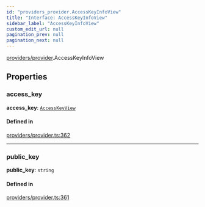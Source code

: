 ```yaml
---
id: "providers_provider.AccessKeyInfoView"
title: "Interface: AccessKeyInfoView"
sidebar_label: "AccessKeyInfoView"
custom_edit_url: null
pagination_prev: null
pagination_next: null
---
```


[providers/provider](../modules/providers_provider.md).AccessKeyInfoView

## Properties

### access\_key

 **access\_key**: [`AccessKeyView`](providers_provider.AccessKeyView.md)

#### Defined in

[providers/provider.ts:362](https://github.com/maxhr/near--near-api-js/blob/57fed346/packages/near-api-js/src/providers/provider.ts#L362)

___

### public\_key

 **public\_key**: `string`

#### Defined in

[providers/provider.ts:361](https://github.com/maxhr/near--near-api-js/blob/57fed346/packages/near-api-js/src/providers/provider.ts#L361)
